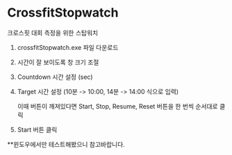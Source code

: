 # CrossfitStopwatch
크로스핏 대회 측정을 위한 스탑워치


1. crossfitStopwatch.exe 파일 다운로드
2. 시간이 잘 보이도록 창 크기 조절
3. Countdown 시간 설정 (sec)
4. Target 시간 설정 (10분 -> 10:00, 14분 -> 14:00 식으로 입력)
   
   이때 버튼이 깨져있다면 Start, Stop, Resume, Reset 버튼을 한 번씩 순서대로 클릭

5. Start 버튼 클릭


**윈도우에서만 테스트해봤으니 참고바랍니다.
